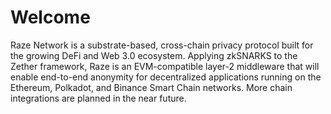 # Welcome

Raze Network is a substrate-based, cross-chain privacy protocol built for the growing DeFi and Web 3.0 ecosystem. Applying zkSNARKS to the Zether framework, Raze is an EVM-compatible layer-2 middleware that will enable end-to-end anonymity for decentralized applications running on the Ethereum, Polkadot, and Binance Smart Chain networks. More chain integrations are planned in the near future.
